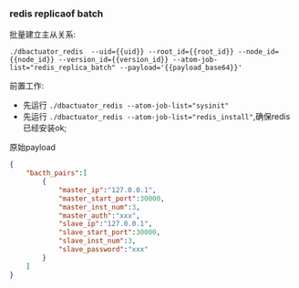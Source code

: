 ### redis replicaof batch
批量建立主从关系:
```
./dbactuator_redis  --uid={{uid}} --root_id={{root_id}} --node_id={{node_id}} --version_id={{version_id}} --atom-job-list="redis_replica_batch" --payload='{{payload_base64}}'
```

前置工作:  
- 先运行 `./dbactuator_redis --atom-job-list="sysinit"`
- 先运行 `./dbactuator_redis --atom-job-list="redis_install"`,确保redis 已经安装ok;

原始payload
```json
{
    "bacth_pairs":[
        {
            "master_ip":"127.0.0.1",
            "master_start_port":30000,
            "master_inst_num":3,
            "master_auth":"xxx",
            "slave_ip":"127.0.0.1",
            "slave_start_port":30000,
            "slave_inst_num":3,
            "slave_password":"xxx"
        }
    ]
}
```